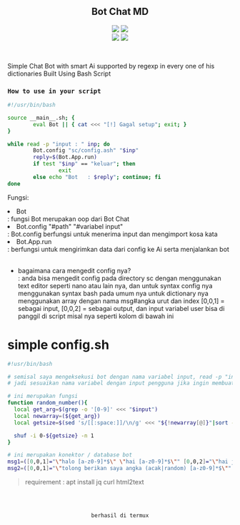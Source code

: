 <h2 align="center">Bot Chat MD</h2>
<p align="center">
  <img src="https://img.shields.io/static/v1?label=language&message=Bourne+Again+Shell&color=green&logo=nano">
  <img src="https://img.shields.io/static/v1?label=Framework&message=Bash+ID&color=green&logo=reddit"><br>
  <img src="https://img.shields.io/github/forks/Bayu12345677/Bot-ChatTerm?logo=git&style=social">
  <img src="https://img.shields.io/github/license/Bayu12345677/Bot-ChatTerm?color=green&logo=apache&style=flat-square">
</p>

<br>

Simple Chat Bot with smart Ai supported by regexp in every one of his dictionaries Built Using Bash Script

### `How to use in your script`

```bash
#!/usr/bin/bash

source __main__.sh; {
        eval Bot || { cat <<< "[!] Gagal setup"; exit; }
}

while read -p "input : " inp; do
        Bot.config "sc/config.ash" "$inp"
        reply=$(Bot.App.run)
        if test "$inp" == "keluar"; then
                exit
        else echo "Bot   : $reply"; continue; fi
done
```

<p>Fungsi:</p>
<p align="center">
  <li>Bot</li>
    <div>: fungsi Bot merupakan oop dari Bot Chat</div>
  <li>Bot.config "#path" "#variabel input"</li>
    <div>: Bot.config berfungsi untuk menerima input dan mengimport kosa kata</div>
  <li>Bot.App.run</li>
    <div>: berfungsi untuk mengirimkan data dari config ke Ai serta menjalankan bot</div><br>
</p>

- bagaimana cara mengedit config nya?<br>
  : anda bisa mengedit config pada directory sc dengan menggunakan text editor seperti nano atau lain nya, dan untuk syntax config nya menggunakan syntax bash pada umum nya
  untuk dictionary nya menggunakan array dengan nama msg#angka urut dan index [0,0,1] = sebagai input, [0,0,2] = sebagai output, dan input variabel user bisa di panggil di script misal nya seperti kolom di bawah ini
  <br>
# simple config.sh
```bash
#!usr/bin/bash

# semisal saya mengeksekusi bot dengan nama variabel input, read -p "input : " input
# jadi sesuaikan nama variabel dengan input pengguna jika ingin membuat fitur seperti di bawah ini

# ini merupakan fungsi
function random_number(){
  local get_arg=$(grep -o '[0-9]' <<< "$input")
  local newarray=(${get_arg})
  local getsize=$(sed 's/[[:space:]]/\n/g' <<< "${!newarray[@]}"|sort -nr|head -1)

  shuf -i 0-${getsize} -n 1
}

# ini merupakan konektor / database bot
msg1=([0,0,1]="\"halo [a-z0-9]*$\" \"hai [a-z0-9]*$\"" [0,0,2]="\"hai juga\" \"halo juga\"")
msg2=([0,0,1]="\"tolong berikan saya angka (acak|random) [a-z0-9]*$\"" [0,0,2]="\"$(random_number)\"")
```

> requirement : apt install jq curl html2text
<br>
<br>
<code><p align="center">berhasil di termux</p></code>
